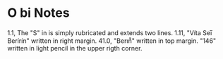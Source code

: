 # O bi Notes

1.1, The "S" in is simply rubricated and extends two lines.
1.11, "Víta Seı̅ Berírín" written in right margin.
41.0, "Berın᷒" written in top margin. "146" written in light pencil in the upper rigth corner.
